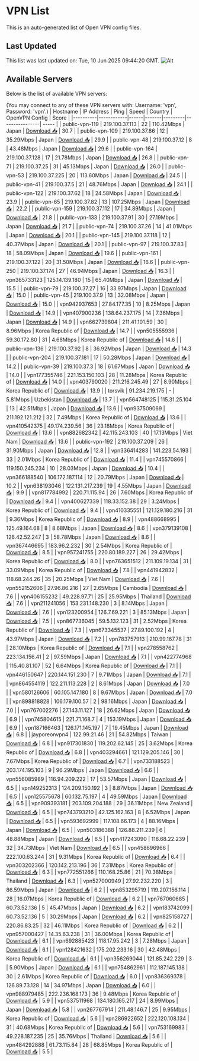 # VPN List

This is an auto-generated list of Open VPN config files.

## Last Updated

This list was last updated on: Tue, 10 Jun 2025 09:44:20 GMT.
![Alt](https://repobeats.axiom.co/api/embed/186b98318ef1479477931607c1ad7d823f12451f.svg "Repobeats analytics image")

## Available Servers

Below is the list of available VPN servers:

(You may connect to any of these VPN servers with: Username: 'vpn', Password: 'vpn'.)
| Hostname | IP Address | Ping | Speed | Country | OpenVPN Config | Score |
|----------|------------|------|-------|---------|----------------| ----- |
| public-vpn-119 | 219.100.37.113 | 22 | 110.42Mbps | Japan | [Download 📥](./configs/server_0_JP.ovpn) | 30.7 |
| public-vpn-109 | 219.100.37.86 | 12 | 35.29Mbps | Japan | [Download 📥](./configs/server_1_JP.ovpn) | 29.9 |
| public-vpn-48 | 219.100.37.12 | 8 | 43.48Mbps | Japan | [Download 📥](./configs/server_2_JP.ovpn) | 29.6 |
| public-vpn-164 | 219.100.37.128 | 17 | 21.78Mbps | Japan | [Download 📥](./configs/server_3_JP.ovpn) | 26.8 |
| public-vpn-71 | 219.100.37.25 | 31 | 45.13Mbps | Japan | [Download 📥](./configs/server_4_JP.ovpn) | 26.0 |
| public-vpn-53 | 219.100.37.225 | 20 | 113.60Mbps | Japan | [Download 📥](./configs/server_5_JP.ovpn) | 24.5 |
| public-vpn-41 | 219.100.37.5 | 21 | 48.76Mbps | Japan | [Download 📥](./configs/server_6_JP.ovpn) | 24.1 |
| public-vpn-122 | 219.100.37.62 | 18 | 24.58Mbps | Japan | [Download 📥](./configs/server_7_JP.ovpn) | 23.9 |
| public-vpn-65 | 219.100.37.82 | 13 | 107.25Mbps | Japan | [Download 📥](./configs/server_8_JP.ovpn) | 22.2 |
| public-vpn-159 | 219.100.37.112 | 17 | 34.89Mbps | Japan | [Download 📥](./configs/server_9_JP.ovpn) | 21.8 |
| public-vpn-133 | 219.100.37.91 | 30 | 27.19Mbps | Japan | [Download 📥](./configs/server_10_JP.ovpn) | 21.7 |
| public-vpn-74 | 219.100.37.26 | 14 | 41.01Mbps | Japan | [Download 📥](./configs/server_11_JP.ovpn) | 20.1 |
| public-vpn-145 | 219.100.37.118 | 12 | 40.37Mbps | Japan | [Download 📥](./configs/server_12_JP.ovpn) | 20.1 |
| public-vpn-97 | 219.100.37.83 | 18 | 58.09Mbps | Japan | [Download 📥](./configs/server_13_JP.ovpn) | 19.6 |
| public-vpn-161 | 219.100.37.122 | 20 | 31.50Mbps | Japan | [Download 📥](./configs/server_14_JP.ovpn) | 16.6 |
| public-vpn-250 | 219.100.37.174 | 27 | 46.94Mbps | Japan | [Download 📥](./configs/server_15_JP.ovpn) | 16.3 |
| vpn365733123 | 125.14.139.180 | 15 | 65.40Mbps | Japan | [Download 📥](./configs/server_16_JP.ovpn) | 15.5 |
| public-vpn-79 | 219.100.37.27 | 16 | 33.97Mbps | Japan | [Download 📥](./configs/server_17_JP.ovpn) | 15.0 |
| public-vpn-45 | 219.100.37.9 | 13 | 32.08Mbps | Japan | [Download 📥](./configs/server_18_JP.ovpn) | 15.0 |
| vpn942937653 | 27.84.177.35 | 10 | 8.25Mbps | Japan | [Download 📥](./configs/server_19_JP.ovpn) | 14.9 |
| vpn407900236 | 138.64.237.175 | 14 | 7.36Mbps | Japan | [Download 📥](./configs/server_20_JP.ovpn) | 14.9 |
| vpn662739804 | 211.41.101.59 | 30 | 8.96Mbps | Korea Republic of | [Download 📥](./configs/server_21_KR.ovpn) | 14.7 |
| vpn505555936 | 59.30.172.80 | 31 | 4.68Mbps | Korea Republic of | [Download 📥](./configs/server_22_KR.ovpn) | 14.6 |
| public-vpn-136 | 219.100.37.92 | 8 | 36.92Mbps | Japan | [Download 📥](./configs/server_23_JP.ovpn) | 14.3 |
| public-vpn-204 | 219.100.37.181 | 17 | 50.28Mbps | Japan | [Download 📥](./configs/server_24_JP.ovpn) | 14.2 |
| public-vpn-39 | 219.100.37.3 | 18 | 61.67Mbps | Japan | [Download 📥](./configs/server_25_JP.ovpn) | 14.0 |
| vpn177355746 | 221.153.150.103 | 28 | 11.28Mbps | Korea Republic of | [Download 📥](./configs/server_26_KR.ovpn) | 14.0 |
| vpn403790020 | 211.216.245.49 | 27 | 8.90Mbps | Korea Republic of | [Download 📥](./configs/server_27_KR.ovpn) | 13.9 |
| torsvik | 91.234.219.175 | - | 5.81Mbps | Uzbekistan | [Download 📥](./configs/server_28_UZ.ovpn) | 13.7 |
| vpn564748125 | 115.31.25.104 | 13 | 42.51Mbps | Japan | [Download 📥](./configs/server_29_JP.ovpn) | 13.6 |
| vpn937509069 | 211.192.121.212 | 32 | 7.49Mbps | Korea Republic of | [Download 📥](./configs/server_30_KR.ovpn) | 13.6 |
| vpn410542375 | 49.174.239.56 | 36 | 23.18Mbps | Korea Republic of | [Download 📥](./configs/server_31_KR.ovpn) | 13.6 |
| vpn882682342 | 42.115.243.103 | 40 | 17.13Mbps | Viet Nam | [Download 📥](./configs/server_32_VN.ovpn) | 13.6 |
| public-vpn-192 | 219.100.37.209 | 26 | 31.90Mbps | Japan | [Download 📥](./configs/server_33_JP.ovpn) | 12.8 |
| vpn336414283 | 141.223.54.193 | 33 | 2.01Mbps | Korea Republic of | [Download 📥](./configs/server_34_KR.ovpn) | 11.4 |
| vpn745570866 | 119.150.245.234 | 10 | 28.03Mbps | Japan | [Download 📥](./configs/server_35_JP.ovpn) | 10.4 |
| vpn366188540 | 106.172.187.114 | 12 | 20.79Mbps | Japan | [Download 📥](./configs/server_36_JP.ovpn) | 10.2 |
| vpn638193046 | 122.131.217.239 | 19 | 4.55Mbps | Japan | [Download 📥](./configs/server_37_JP.ovpn) | 9.9 |
| vpn817784992 | 220.71.115.94 | 26 | 7.60Mbps | Korea Republic of | [Download 📥](./configs/server_38_KR.ovpn) | 9.4 |
| vpn400627339 | 118.33.152.38 | 29 | 3.24Mbps | Korea Republic of | [Download 📥](./configs/server_39_KR.ovpn) | 9.4 |
| vpn410335551 | 121.129.180.216 | 31 | 9.36Mbps | Korea Republic of | [Download 📥](./configs/server_40_KR.ovpn) | 8.9 |
| vpn488668995 | 125.49.164.68 | 8 | 8.68Mbps | Japan | [Download 📥](./configs/server_41_JP.ovpn) | 8.6 |
| vpn379139108 | 126.42.52.247 | 3 | 58.78Mbps | Japan | [Download 📥](./configs/server_42_JP.ovpn) | 8.6 |
| vpn367446695 | 183.96.2.232 | 30 | 2.54Mbps | Korea Republic of | [Download 📥](./configs/server_43_KR.ovpn) | 8.5 |
| vpn957241755 | 220.80.189.227 | 26 | 29.42Mbps | Korea Republic of | [Download 📥](./configs/server_44_KR.ovpn) | 8.0 |
| vpn763651512 | 211.109.19.134 | 31 | 33.09Mbps | Korea Republic of | [Download 📥](./configs/server_45_KR.ovpn) | 7.8 |
| vpn441942832 | 118.68.244.26 | 35 | 20.25Mbps | Viet Nam | [Download 📥](./configs/server_46_VN.ovpn) | 7.6 |
| vpn552152606 | 27.96.86.216 | 27 | 2.65Mbps | Cambodia | [Download 📥](./configs/server_47_KH.ovpn) | 7.6 |
| vpn406155232 | 49.228.97.71 | 25 | 25.95Mbps | Thailand | [Download 📥](./configs/server_48_TH.ovpn) | 7.6 |
| vpn211241056 | 153.231.148.230 | 3 | 8.14Mbps | Japan | [Download 📥](./configs/server_49_JP.ovpn) | 7.6 |
| vpn123200954 | 126.7.69.221 | 3 | 85.13Mbps | Japan | [Download 📥](./configs/server_50_JP.ovpn) | 7.5 |
| vpn867736045 | 59.5.132.123 | 31 | 2.52Mbps | Korea Republic of | [Download 📥](./configs/server_51_KR.ovpn) | 7.3 |
| vpn673345537 | 27.89.100.192 | 4 | 43.97Mbps | Japan | [Download 📥](./configs/server_52_JP.ovpn) | 7.2 |
| vpn783757913 | 210.99.167.78 | 31 | 28.10Mbps | Korea Republic of | [Download 📥](./configs/server_53_KR.ovpn) | 7.1 |
| vpn278558762 | 223.134.156.41 | 2 | 97.59Mbps | Japan | [Download 📥](./configs/server_54_JP.ovpn) | 7.1 |
| vpn422774968 | 115.40.81.107 | 52 | 6.64Mbps | Korea Republic of | [Download 📥](./configs/server_55_KR.ovpn) | 7.1 |
| vpn446150647 | 220.144.151.230 | 7 | 9.71Mbps | Japan | [Download 📥](./configs/server_56_JP.ovpn) | 7.1 |
| vpn864554119 | 122.211.113.228 | 2 | 8.61Mbps | Japan | [Download 📥](./configs/server_57_JP.ovpn) | 7.0 |
| vpn580126606 | 60.105.147.180 | 8 | 9.67Mbps | Japan | [Download 📥](./configs/server_58_JP.ovpn) | 7.0 |
| vpn898818828 | 106.179.100.57 | 2 | 98.16Mbps | Japan | [Download 📥](./configs/server_59_JP.ovpn) | 7.0 |
| vpn767002276 | 27.143.11.127 | 18 | 26.62Mbps | Japan | [Download 📥](./configs/server_60_JP.ovpn) | 6.9 |
| vpn745804615 | 221.71.168.7 | 4 | 153.19Mbps | Japan | [Download 📥](./configs/server_61_JP.ovpn) | 6.9 |
| vpn187166463 | 126.171.145.197 | 7 | 19.45Mbps | Japan | [Download 📥](./configs/server_62_JP.ovpn) | 6.8 |
| jayporeonvpn4 | 122.99.21.46 | 21 | 54.82Mbps | Taiwan | [Download 📥](./configs/server_63_TW.ovpn) | 6.8 |
| vpn917301830 | 119.202.62.145 | 25 | 3.62Mbps | Korea Republic of | [Download 📥](./configs/server_64_KR.ovpn) | 6.8 |
| vpn403294661 | 121.129.205.146 | 30 | 7.67Mbps | Korea Republic of | [Download 📥](./configs/server_65_KR.ovpn) | 6.7 |
| vpn733188523 | 203.174.195.103 | 9 | 96.29Mbps | Japan | [Download 📥](./configs/server_66_JP.ovpn) | 6.6 |
| vpn556085989 | 116.94.209.222 | 17 | 53.57Mbps | Japan | [Download 📥](./configs/server_67_JP.ovpn) | 6.5 |
| vpn149252313 | 124.209.150.192 | 3 | 8.87Mbps | Japan | [Download 📥](./configs/server_68_JP.ovpn) | 6.5 |
| vpn125575678 | 60.132.75.197 | 4 | 49.59Mbps | Japan | [Download 📥](./configs/server_69_JP.ovpn) | 6.5 |
| vpn909393181 | 203.109.204.188 | 29 | 36.11Mbps | New Zealand | [Download 📥](./configs/server_70_NZ.ovpn) | 6.5 |
| vpn743793210 | 42.125.162.163 | 8 | 6.52Mbps | Japan | [Download 📥](./configs/server_71_JP.ovpn) | 6.5 |
| vpn593692999 | 117.108.66.173 | 4 | 88.16Mbps | Japan | [Download 📥](./configs/server_72_JP.ovpn) | 6.5 |
| vpn503186388 | 126.88.211.239 | 6 | 48.88Mbps | Japan | [Download 📥](./configs/server_73_JP.ovpn) | 6.5 |
| vpn417243090 | 118.68.22.239 | 32 | 34.73Mbps | Viet Nam | [Download 📥](./configs/server_74_VN.ovpn) | 6.5 |
| vpn458696966 | 222.100.63.244 | 31 | 9.31Mbps | Korea Republic of | [Download 📥](./configs/server_75_KR.ovpn) | 6.4 |
| vpn303202366 | 120.142.213.196 | 36 | 7.31Mbps | Korea Republic of | [Download 📥](./configs/server_76_KR.ovpn) | 6.3 |
| vpn772551266 | 110.168.25.86 | 21 | 70.38Mbps | Thailand | [Download 📥](./configs/server_77_TH.ovpn) | 6.3 |
| vpn527000949 | 27.92.232.220 | 3 | 86.59Mbps | Japan | [Download 📥](./configs/server_78_JP.ovpn) | 6.2 |
| vpn853295719 | 119.207.156.114 | 28 | 16.07Mbps | Korea Republic of | [Download 📥](./configs/server_79_KR.ovpn) | 6.2 |
| vpn767060685 | 60.73.52.136 | 5 | 45.47Mbps | Japan | [Download 📥](./configs/server_80_JP.ovpn) | 6.2 |
| vpn183742099 | 60.73.52.136 | 5 | 30.29Mbps | Japan | [Download 📥](./configs/server_81_JP.ovpn) | 6.2 |
| vpn825158727 | 220.86.83.25 | 32 | 46.11Mbps | Korea Republic of | [Download 📥](./configs/server_82_KR.ovpn) | 6.2 |
| vpn957000427 | 14.35.63.238 | 31 | 36.00Mbps | Korea Republic of | [Download 📥](./configs/server_83_KR.ovpn) | 6.1 |
| vpn692885423 | 118.17.95.242 | 3 | 7.28Mbps | Japan | [Download 📥](./configs/server_84_JP.ovpn) | 6.1 |
| vpn128421632 | 175.202.233.16 | 30 | 42.48Mbps | Korea Republic of | [Download 📥](./configs/server_85_KR.ovpn) | 6.1 |
| vpn356269044 | 121.85.242.229 | 3 | 5.90Mbps | Japan | [Download 📥](./configs/server_86_JP.ovpn) | 6.1 |
| vpn754862961 | 112.187.145.138 | 30 | 2.61Mbps | Korea Republic of | [Download 📥](./configs/server_87_KR.ovpn) | 6.0 |
| vpn836369378 | 126.89.73.128 | 14 | 34.97Mbps | Japan | [Download 📥](./configs/server_88_JP.ovpn) | 6.0 |
| vpn988979485 | 222.236.168.173 | 36 | 9.48Mbps | Korea Republic of | [Download 📥](./configs/server_89_KR.ovpn) | 5.9 |
| vpn537511968 | 134.180.165.217 | 24 | 8.99Mbps | Japan | [Download 📥](./configs/server_90_JP.ovpn) | 5.8 |
| vpn267767914 | 211.48.146.7 | 25 | 9.95Mbps | Korea Republic of | [Download 📥](./configs/server_91_KR.ovpn) | 5.6 |
| vpn286922652 | 222.120.108.134 | 31 | 40.68Mbps | Korea Republic of | [Download 📥](./configs/server_92_KR.ovpn) | 5.6 |
| vpn753169983 | 49.228.187.235 | 25 | 35.76Mbps | Thailand | [Download 📥](./configs/server_93_TH.ovpn) | 5.6 |
| vpn484292888 | 61.73.115.84 | 28 | 68.85Mbps | Korea Republic of | [Download 📥](./configs/server_94_KR.ovpn) | 5.5 |
